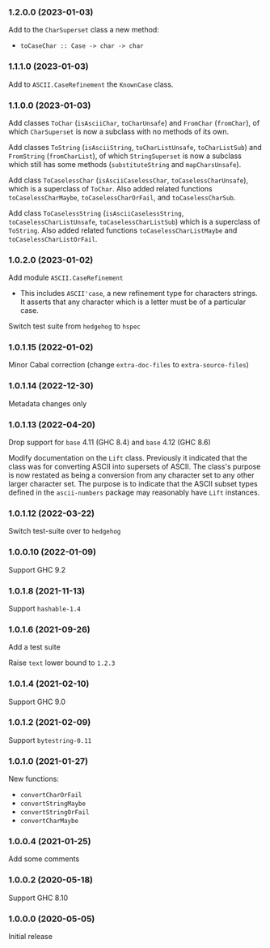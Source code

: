 ### 1.2.0.0 (2023-01-03)

Add to the `CharSuperset` class a new method:

- `toCaseChar :: Case -> char -> char`

### 1.1.1.0 (2023-01-03)

Add to `ASCII.CaseRefinement` the `KnownCase` class.

### 1.1.0.0 (2023-01-03)

Add classes `ToChar` (`isAsciiChar`, `toCharUnsafe`) and `FromChar`
(`fromChar`), of which `CharSuperset` is now a subclass with no methods of its
own.

Add classes `ToString` (`isAsciiString`, `toCharListUnsafe`, `toCharListSub`)
and `FromString` (`fromCharList`), of which `StringSuperset` is now a subclass
which still has some methods (`substituteString` and `mapCharsUnsafe`).

Add class `ToCaselessChar` (`isAsciiCaselessChar`, `toCaselessCharUnsafe`),
which is a superclass of `ToChar`. Also added related functions
`toCaselessCharMaybe`, `toCaselessCharOrFail`, and `toCaselessCharSub`.

Add class `ToCaselessString` (`isAsciiCaselessString`,
`toCaselessCharListUnsafe`, `toCaselessCharListSub`) which is a superclass of
`ToString`. Also added related functions `toCaselessCharListMaybe` and
`toCaselessCharListOrFail`.

### 1.0.2.0 (2023-01-02)

Add module `ASCII.CaseRefinement`

* This includes `ASCII'case`, a new refinement type for characters strings.
  It asserts that any character which is a letter must be of a particular case.

Switch test suite from `hedgehog` to `hspec`

### 1.0.1.15 (2022-01-02)

Minor Cabal correction (change `extra-doc-files` to `extra-source-files`)

### 1.0.1.14 (2022-12-30)

Metadata changes only

### 1.0.1.13 (2022-04-20)

Drop support for `base` 4.11 (GHC 8.4) and `base` 4.12 (GHC 8.6)

Modify documentation on the `Lift` class. Previously it indicated that the class
was for converting ASCII into supersets of ASCII. The class's purpose is now
restated as being a conversion from any character set to any other larger
character set. The purpose is to indicate that the ASCII subset types defined in
the `ascii-numbers` package may reasonably have `Lift` instances.

### 1.0.1.12 (2022-03-22)

Switch test-suite over to `hedgehog`

### 1.0.0.10 (2022-01-09)

Support GHC 9.2

### 1.0.1.8 (2021-11-13)

Support `hashable-1.4`

### 1.0.1.6 (2021-09-26)

Add a test suite

Raise `text` lower bound to `1.2.3`

### 1.0.1.4 (2021-02-10)

Support GHC 9.0

### 1.0.1.2 (2021-02-09)

Support `bytestring-0.11`

### 1.0.1.0 (2021-01-27)

New functions:

  - `convertCharOrFail`
  - `convertStringMaybe`
  - `convertStringOrFail`
  - `convertCharMaybe`

### 1.0.0.4 (2021-01-25)

Add some comments

### 1.0.0.2 (2020-05-18)

Support GHC 8.10

### 1.0.0.0 (2020-05-05)

Initial release
